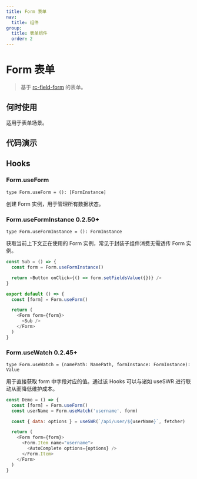 ```yaml
---
title: Form 表单
nav:
  title: 组件
group:
  title: 表单组件
  order: 2
---
```


# Form 表单

> 基于 [rc-field-form](https://github.com/react-component/field-form) 的表单。

## 何时使用

适用于表单场景。

## 代码演示

<code src="./__fixtures__/base.tsx"></code>

<code src="./__fixtures__/ref.tsx"></code>

<code src="./__fixtures__/context.tsx"></code>

<code src="./__fixtures__/deps.tsx"></code>

<code src="./__fixtures__/list.tsx"></code>

<code src="./__fixtures__/use-form-instance.tsx"></code>

## Hooks

### Form.useForm

`type Form.useForm = (): [FormInstance]`

创建 Form 实例，用于管理所有数据状态。

### Form.useFormInstance <Badge>0.2.50+</Badge>

`type Form.useFormInstance = (): FormInstance`

获取当前上下文正在使用的 Form 实例，常见于封装子组件消费无需透传 Form 实例。

```js | pure
const Sub = () => {
  const form = Form.useFormInstance()

  return <Button onClick={() => form.setFieldsValue({})} />
}

export default () => {
  const [form] = Form.useForm()

  return (
    <Form form={form}>
      <Sub />
    </Form>
  )
}
```

### Form.useWatch <Badge>0.2.45+</Badge>

`type Form.useWatch = (namePath: NamePath, formInstance: FormInstance): Value`

用于直接获取 form 中字段对应的值。通过该 Hooks 可以与诸如 useSWR 进行联动从而降低维护成本。

```js | pure
const Demo = () => {
  const [form] = Form.useForm()
  const userName = Form.useWatch('username', form)

  const { data: options } = useSWR(`/api/user/${userName}`, fetcher)

  return (
    <Form form={form}>
      <Form.Item name="username">
        <AutoComplete options={options} />
      </Form.Item>
    </Form>
  )
}
```
